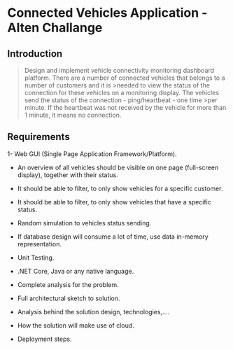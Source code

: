 # Connected Vehicles Application - Alten Challange

## Introduction

>Design and implement vehicle connectivity monitoring dashboard platform. There are a number of connected vehicles that belongs to a number of customers and it is >needed to view the status of the connection for these vehicles on a monitoring display. The vehicles send the status of the connection - ping/heartbeat - one time >per minute. If the heartbeat was not received by the vehicle for more than 1 minute, it means no connection.

## Requirements

1- Web GUI (Single Page Application Framework/Platform).

   - An overview of all vehicles should be visible on one page (full-screen display), together with their status.

   - It should be able to filter, to only show vehicles for a specific customer.

   - It should be able to filter, to only show vehicles that have a specific status.

   - Random simulation to vehicles status sending.

   - If database design will consume a lot of time, use data in-memory representation.

   - Unit Testing.

   - .NET Core, Java or any native language.

   -  Complete analysis for the problem.

   -  Full architectural sketch to solution.

   - Analysis behind the solution design, technologies,....

   -  How the solution will make use of cloud.

   - Deployment steps.

